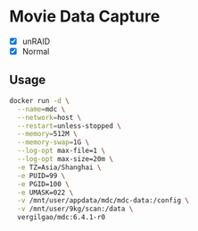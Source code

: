 # Movie Data Capture

- [x] unRAID
- [x] Normal

## Usage

```sh
docker run -d \
  --name=mdc \
  --network=host \
  --restart=unless-stopped \
  --memory=512M \
  --memory-swap=1G \
  --log-opt max-file=1 \
  --log-opt max-size=20m \
  -e TZ=Asia/Shanghai \
  -e PUID=99 \
  -e PGID=100 \
  -e UMASK=022 \
  -v /mnt/user/appdata/mdc/mdc-data:/config \
  -v /mnt/user/9kg/scan:/data \
  vergilgao/mdc:6.4.1-r0
```
